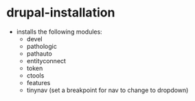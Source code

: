 # drupal-installation


- installs the following modules:
    - devel
    - pathologic
    - pathauto
    - entityconnect
    - token
    - ctools
    - features
    - tinynav (set a breakpoint for nav to change to dropdown)    
    
